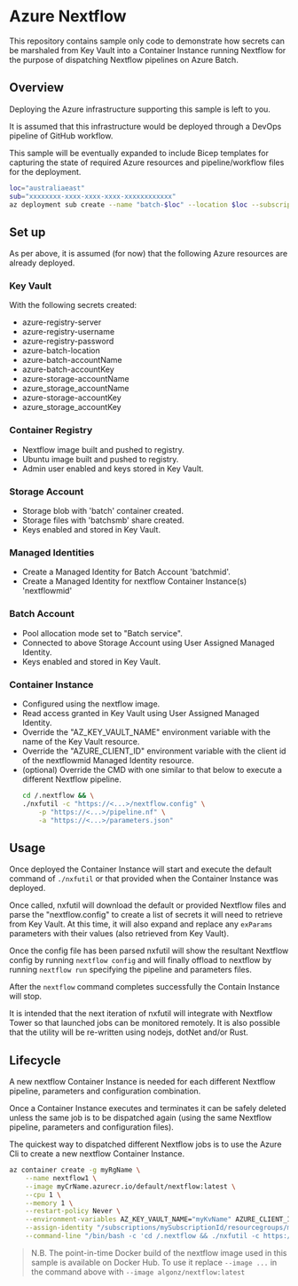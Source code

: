 # Azure Nextflow

This repository contains sample only code to demonstrate how secrets can be marshaled from Key Vault into a Container Instance running Nextflow for the purpose of dispatching Nextflow pipelines on Azure Batch.

## Overview

Deploying the Azure infrastructure supporting this sample is left to you.

It is assumed that this infrastructure would be deployed through a DevOps pipeline of GitHub workflow. 

This sample will be eventually expanded to include Bicep templates for capturing the state of required Azure resources and pipeline/workflow files for the deployment.

``` bash
loc="australiaeast"
sub="xxxxxxxx-xxxx-xxxx-xxxx-xxxxxxxxxxxx"
az deployment sub create --name "batch-$loc" --location $loc --subscription $sub --template-file ./azure/templates/main.bicep
```

## Set up

As per above, it is assumed (for now) that the following Azure resources are already deployed.

### Key Vault

With the following secrets created:

- azure-registry-server
- azure-registry-username
- azure-registry-password
- azure-batch-location
- azure-batch-accountName
- azure-batch-accountKey
- azure-storage-accountName
- azure_storage_accountName
- azure-storage-accountKey
- azure_storage_accountKey

### Container Registry

- Nextflow image built and pushed to registry.
- Ubuntu image built and pushed to registry.
- Admin user enabled and keys stored in Key Vault.

### Storage Account

- Storage blob with 'batch' container created.
- Storage files with 'batchsmb' share created.
- Keys enabled and stored in Key Vault.

### Managed Identities

- Create a Managed Identity for Batch Account 'batchmid'.
- Create a Managed Identity for nextflow Container Instance(s) 'nextflowmid'

### Batch Account

- Pool allocation mode set to "Batch service".
- Connected to above Storage Account using User Assigned Managed Identity.
- Keys enabled and stored in Key Vault.

### Container Instance

- Configured using the nextflow image.
- Read access granted in Key Vault using User Assigned Managed Identity.
- Override the "AZ_KEY_VAULT_NAME" environment variable with the name of the Key Vault resource.
- Override the "AZURE_CLIENT_ID" environment variable with the client id of the nextflowmid Managed Identity resource.
- (optional) Override the CMD with one similar to that below to execute a different Nextflow pipeline.
    ``` bash
    cd /.nextflow && \
    ./nxfutil -c "https://<...>/nextflow.config" \
        -p "https://<...>/pipeline.nf" \
        -a "https://<...>/parameters.json"
    ``` 

## Usage

Once deployed the Container Instance will start and execute the default command of `./nxfutil` or that provided when the Container Instance was deployed.

Once called, nxfutil will download the default or provided Nextflow files and parse the "nextflow.config" to create a list of secrets it will need to retrieve from Key Vault. At this time, it will also expand and replace any `exParams` parameters with their values (also retrieved from Key Vault).

Once the config file has been parsed nxfutil will show the resultant Nextflow config by running `nextflow config` and will finally offload to nextflow by running `nextflow run` specifying the pipeline and parameters files.

After the `nextflow` command completes successfully the Contain Instance will stop. 

It is intended that the next iteration of nxfutil will integrate with Nextflow Tower so that launched jobs can be monitored remotely. It is also possible that the utility will be re-written using nodejs, dotNet and/or Rust.

## Lifecycle

A new nextflow Container Instance is needed for each different Nextflow pipeline, parameters and configuration combination.

Once a Container Instance executes and terminates it can be safely deleted unless the same job is to be dispatched again (using the same Nextflow pipeline, parameters and configuration files).

The quickest way to dispatched different Nextflow jobs is to use the Azure Cli to create a new nextflow Container Instance.

``` bash
az container create -g myRgName \
    --name nextflow1 \
    --image myCrName.azurecr.io/default/nextflow:latest \
    --cpu 1 \
    --memory 1 \
    --restart-policy Never \
    --environment-variables AZ_KEY_VAULT_NAME="myKvName" AZURE_CLIENT_ID="xxxxxxxx-xxxx-xxxx-xxxx-xxxxxxxxxxxx" \
    --assign-identity "/subscriptions/mySubscriptionId/resourcegroups/myRgName/providers/Microsoft.ManagedIdentity/userAssignedIdentities/nextflowmid" \
    --command-line "/bin/bash -c 'cd /.nextflow && ./nxfutil -c https://raw.githubusercontent.com/axgonz/azure-nextflow/main/nextflow/pipelines/nextflow.config -p https://raw.githubusercontent.com/axgonz/azure-nextflow/main/nextflow/pipelines/helloWorld/pipeline.nf -a https://raw.githubusercontent.com/axgonz/azure-nextflow/main/nextflow/pipelines/helloWorld/parameters.json'"
```

> N.B. The point-in-time Docker build of the nextflow image used in this sample is available on Docker Hub. To use it replace `--image ...` in the command above with `--image algonz/nextflow:latest`